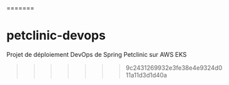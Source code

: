 =======
# petclinic-devops
Projet de déploiement DevOps de Spring Petclinic sur AWS EKS
>>>>>>> 9c2431269932e3fe38e4e9324d011a11d3d1d40a
